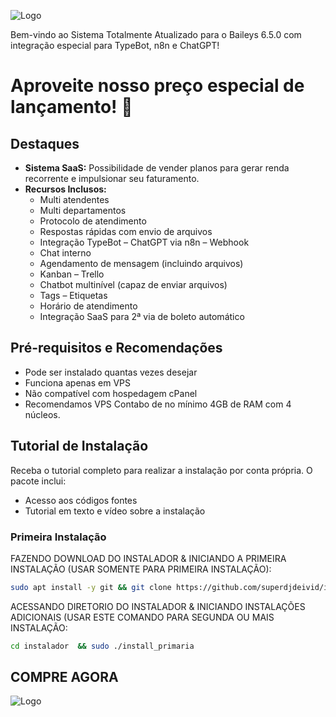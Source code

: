 ![Logo](https://packtypebot.com.br/wp-content/webp-express/webp-images/uploads/2024/02/ads-2-2.png.webp)


Bem-vindo ao Sistema Totalmente Atualizado para o Baileys 6.5.0 com integração especial para TypeBot, n8n e ChatGPT! 
# Aproveite nosso preço especial de lançamento! 🚀

## Destaques

- **Sistema SaaS:** Possibilidade de vender planos para gerar renda recorrente e impulsionar seu faturamento.
- **Recursos Inclusos:**
  - Multi atendentes
  - Multi departamentos
  - Protocolo de atendimento
  - Respostas rápidas com envio de arquivos
  - Integração TypeBot – ChatGPT via n8n – Webhook
  - Chat interno
  - Agendamento de mensagem (incluindo arquivos)
  - Kanban – Trello
  - Chatbot multinível (capaz de enviar arquivos)
  - Tags – Etiquetas
  - Horário de atendimento
  - Integração SaaS para 2ª via de boleto automático

## Pré-requisitos e Recomendações

- Pode ser instalado quantas vezes desejar
- Funciona apenas em VPS
- Não compatível com hospedagem cPanel
- Recomendamos VPS Contabo de no mínimo 4GB de RAM com 4 núcleos.

## Tutorial de Instalação

Receba o tutorial completo para realizar a instalação por conta própria. O pacote inclui:

- Acesso aos códigos fontes
- Tutorial em texto e vídeo sobre a instalação

### Primeira Instalação

FAZENDO DOWNLOAD DO INSTALADOR & INICIANDO A PRIMEIRA INSTALAÇÃO (USAR SOMENTE PARA PRIMEIRA INSTALAÇÃO):

```bash
sudo apt install -y git && git clone https://github.com/superdjdeivid/instaladorpack.git instalador && sudo chmod -R 777 instalador  && cd instalador  && sudo ./install_primaria
```

ACESSANDO DIRETORIO DO INSTALADOR & INICIANDO INSTALAÇÕES ADICIONAIS (USAR ESTE COMANDO PARA SEGUNDA OU MAIS INSTALAÇÃO:
```bash
cd instalador  && sudo ./install_primaria
```
## COMPRE AGORA

![Logo](https://images2.imgbox.com/f2/5c/01rjgaDX_o.png)


